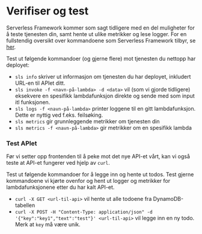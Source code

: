# Verifiser og test
Serverless Framework kommer som sagt tidligere med en del muligheter for å teste tjenesten din, samt hente ut ulike metrikker og lese logger. For en fullstendig oversikt over kommandoene som Serverless Framework tilbyr, se [her](https://serverless.com/framework/docs/providers/aws/cli-reference/).

Test ut følgende kommandoer (og gjerne flere) mot tjenesten du nettopp har deployet:

- `sls info` skriver ut informasjon om tjenesten du har deployet, inkludert URL-en til APIet ditt.
- `sls invoke -f <navn-på-lambda> -d <data>` vil (som vi gjorde tidligere) eksekvere en spesifikk lambdafunksjon direkte og sende med <data> som input itl funksjonen.
- `sls logs -f <navn-på-lambda>` printer loggene til en gitt lambdafunksjon. Dette er nyttig ved f.eks. feilsøking.
- `sls metrics` gir grunnleggende metrikker om tjenesten din
- `sls metrics -f <navn-på-lambda>` gir metrikker om en spesifikk lambda

### Test APIet
Før vi setter opp frontenden til å peke mot det nye API-et vårt, kan vi også teste at API-et fungerer ved hjelp av `curl`.

Test ut følgende kommandoer for å legge inn og hente ut todos. Test gjerne kommandoene vi kjørte ovenfor og hent ut logger og metrikker for lambdafunksjonene etter du har kalt API-et.

- `curl -X GET <url-til-api>` vil hente ut alle todoene fra DynamoDB-tabellen
- `curl -X POST -H "Content-Type: application/json" -d '{"key":"key1","text":"test"}' <url-til-api>` vil legge inn en ny todo. Merk at `key` må være unik.
